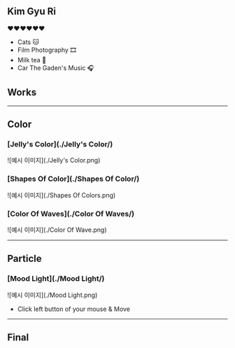 ## Kim Gyu Ri
❤️❤️❤️❤️❤️❤️
* Cats 🐱
* Film Photography 🎞
* Milk tea 🍵
* Car The Gaden's Music 🎧

## Works
---
## Color
### [Jelly's Color](./Jelly's Color/)
![예시 이미지](./Jelly's Color.png)

### [Shapes Of Color](./Shapes Of Color/)
![예시 이미지](./Shapes Of Colors.png)

### [Color Of Waves](./Color Of Waves/)
![예시 이미지](./Color Of Wave.png)

---
## Particle
### [Mood Light](./Mood Light/)
![예시 이미지](./Mood Light.png)
* Click left button of your mouse & Move

---
## Final
